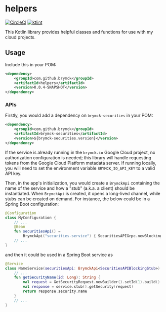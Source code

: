 helpers
=======

[![CircleCI](https://circleci.com/gh/brymck/helpers-kt.svg?style=shield)](https://circleci.com/gh/brymck/helpers-kt)
[![ktlint](https://img.shields.io/badge/code%20style-%E2%9D%A4-FF4081.svg)](https://ktlint.github.io/)

This Kotlin library provides helpful classes and functions for use with my cloud projects.

Usage
-----

Include this in your POM:

```xml
<dependency>
    <groupId>com.github.brymck</groupId>
    <artifactId>helpers</artifactId>
    <version>0.0.4-SNAPSHOT</version>
</dependency>
```

### APIs

Firstly, you would add a dependency on `brymck-securities` in your POM:

```xml
<dependency>
    <groupId>com.github.brymck</groupId>
    <artifactId>brymck-securities</artifactId>
    <version>${brymck-securities.version}</version>
</dependency>
```

If the service is already running in the `brymck.io` Google Cloud project, no authorization configuration is needed;
this library will handle requesting tokens from the Google Cloud Platform metadata server. If running locally, you will
need to set the environment variable `BRYMCK_IO_API_KEY` to a valid API key.

Then, in the app's initialization, you would create a `BrymckApi` containing the name of the service and how a "stub"
(a.k.a. a client) should be instantiated. When `BrymckApi` is created, it opens a long-lived channel, while stubs can
be created on demand. For instance, the below could be in a Spring Boot configuration:

```kotlin
@Configuration
class MyConfiguration {
    // ...
    @Bean
    fun securitiesApi() =
        BrymckApi("securities-service") { SecuritiesAPIGrpc.newBlockingStub(it) }
    // ...
}
```

and then it could be used in a Spring Boot service as

```kotlin
@Service
class NameService(securitiesApi: BrymckApi<SecuritiesAPIBlockingStub>) {
    // ...
    fun getSecurityName(id: Long): String {
        val request = GetSecurityRequest.newBuilder().setId(1).build()
        val response = service.stub().getSecurity(request)
        return response.security.name
    }
    // ...
}
```
